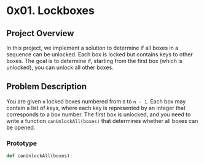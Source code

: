 # 0x01. Lockboxes

## Project Overview

In this project, we implement a solution to determine if all boxes in a sequence can be unlocked. Each box is locked but contains keys to other boxes. The goal is to determine if, starting from the first box (which is unlocked), you can unlock all other boxes.

## Problem Description

You are given `n` locked boxes numbered from `0` to `n - 1`. Each box may contain a list of keys, where each key is represented by an integer that corresponds to a box number. The first box is unlocked, and you need to write a function `canUnlockAll(boxes)` that determines whether all boxes can be opened.

### Prototype

```python
def canUnlockAll(boxes):
